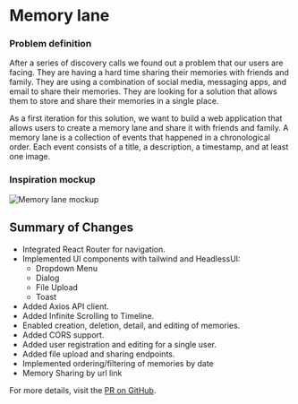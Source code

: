 # Memory lane

### Problem definition

After a series of discovery calls we found out a problem that our users are facing. They are having a hard time sharing their memories with friends and family. They are using a combination of social media, messaging apps, and email to share their memories. They are looking for a solution that allows them to store and share their memories in a single place.

As a first iteration for this solution, we want to build a web application that allows users to create a memory lane and share it with friends and family. A memory lane is a collection of events that happened in a chronological order. Each event consists of a title, a description, a timestamp, and at least one image.

### Inspiration mockup

![Memory lane mockup](./memory_lane.png)

## Summary of Changes

- Integrated React Router for navigation.
- Implemented UI components with tailwind and HeadlessUI:
    - Dropdown Menu
    - Dialog 
    - File Upload
    - Toast
- Added Axios API client.
- Added Infinite Scrolling to  Timeline.
- Enabled creation, deletion, detail, and editing of memories.
- Added CORS support.
- Added user registration and editing for a single user.
- Added file upload and sharing endpoints. 
- Implemented ordering/filtering of memories by date
- Memory Sharing by url link

For more details, visit the [PR on GitHub](https://github.com/rubensoleao/rubens/pull/1/files).
